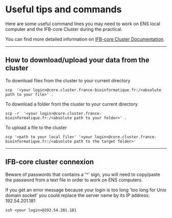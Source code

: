 # Useful tips and commands

Here are some useful command lines you may need to work on ENS local computer and the IFB-core Cluster during the practical.

You can find more detailed information on [IFB-core Cluster Documentation](https://ifb-elixirfr.gitlab.io/cluster/doc/).

***
## How to download/upload your data from the cluster

To download files from the cluster to your current directory
```
scp  '<your login>@core.cluster.france-bioinformatique.fr:/<absolute path to your file>' .
```
   
To download a folder from the cluster to your current directory
```
scp -r  '<your login>@core.cluster.france-bioinformatique.fr:/<absolute path to your folder>' .
```
    
To upload a file to the cluster
```
scp '<path to your local file>' '<your login>@core.cluster.france-bioinformatique.fr:/<absolute path to the target folder>'
```

***
## IFB-core cluster connexion

Beware of passwords that contains a '^' sign, you will need to copy/paste the password from a text file in order to work on ENS computers.

If you get an error message because your login is too long  'too long for Unix domain socket' you could replace the server name by its IP address: 192.54.201.181
```
ssh <your login>@192.54.201.181
```
